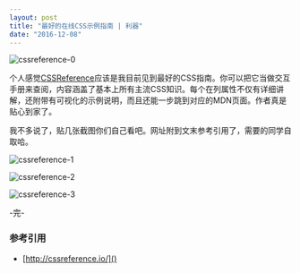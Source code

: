 ```yaml
---
layout: post
title: "最好的在线CSS示例指南 | 利器"
date: "2016-12-08"
---
```


![cssreference-0]({{site.IMG_PATH}}/cssreference-0.png)

个人感觉[CSSReference](http://cssreference.io)应该是我目前见到最好的CSS指南。你可以把它当做交互手册来查阅，内容涵盖了基本上所有主流CSS知识。每个在列属性不仅有详细讲解，还附带有可视化的示例说明，而且还能一步跳到对应的MDN页面。作者真是贴心到家了。

我不多说了，贴几张截图你们自己看吧。网址附到文末参考引用了，需要的同学自取哈。


![cssreference-1]({{site.IMG_PATH}}/cssreference-1.png)

![cssreference-2]({{site.IMG_PATH}}/cssreference-2.png)

![cssreference-3]({{site.IMG_PATH}}/cssreference-3.png)

-完- 

### 参考引用
+ [http://cssreference.io/]()
